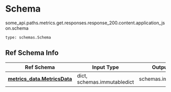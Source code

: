 # Schema
some_api.paths.metrics.get.responses.response_200.content.application_json.schema
```
type: schemas.Schema
```

## Ref Schema Info
Ref Schema | Input Type | Output Type
---------- | ---------- | -----------
[**metrics_data.MetricsData**](../../../../../../../../components/schema/metrics_data.md) | dict, schemas.immutabledict | schemas.immutabledict
